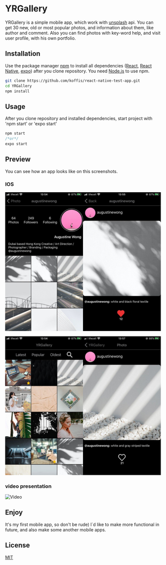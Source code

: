 # YRGallery

YRGallery is a simple mobile app, which work with [unsplash](https://unsplash.com/) api. You can get 30 new, old or most popular photos, and information about them, like author and comment. Also you can find photos with key-word help, and visit user profile, with his own portfolio.

## Installation

Use the package manager [npm](https://www.npmjs.com/) to install all dependencies ([React](https://reactjs.org/), [React Native](https://reactnative.dev/), [expo](https://expo.io/)) after you clone repository. You need [Node.js](https://nodejs.org/uk/) to use npm.

```bash
git clone https://github.com/koffis/react-native-test-app.git
cd YRGallery
npm install 
```

## Usage

After you clone repository and installed dependencies, start project with 'npm start' or 'expo start' 

```node.js
npm start
/*or*/
expo start
```
## Preview
You can see how an app looks like on this screenshots.

### IOS
![Android](YRGallery/src/common/img/ios1.jpg)

![iOS](YRGallery/src/common/img/ios2.jpg)

### video presentation 
![Video](YRGallery/src/common/img/iosVideo.gif)

## Enjoy
It's my first mobile app, so don't be rude)
I`d like to make more functional in future, and also make some another mobile apps.

## License
[MIT](https://choosealicense.com/licenses/mit/)
